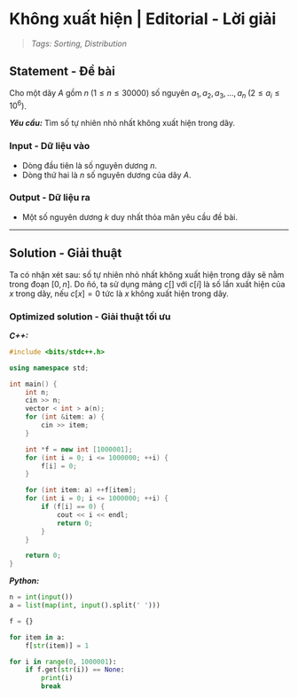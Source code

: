 
# Không xuất hiện | Editorial - Lời giải

> *Tags: Sorting, Distribution*

## Statement - Đề bài

Cho một dãy $A$ gồm $n \; (1 \le n \le 30000)$ số nguyên $a_1, a_2, a_3, \ldots, a_n \; (2 \le a_i \le 10^6)$.

***Yêu cầu:*** Tìm số tự nhiên nhỏ nhất không xuất hiện trong dãy.

### Input - Dữ liệu vào

- Dòng đầu tiên là số nguyên dương $n$.
- Dòng thứ hai là $n$ số nguyên dương của dãy $A$.

### Output - Dữ liệu ra

- Một số nguyên dương $k$ duy nhất thỏa mãn yêu cầu đề bài.

---

## Solution - Giải thuật

Ta có nhận xét sau: số tự nhiên nhỏ nhất không xuất hiện trong dãy sẽ nằm trong đoạn $[0, n]$. Do ñó, ta sử dụng mảng $c[]$ với $c[i]$ là số lần xuất hiện của $x$ trong dãy, nếu $c[x] = 0$ tức là $x$ không xuất hiện trong dãy.

### Optimized solution - Giải thuật tối ưu

***C++:***

```cpp
#include <bits/stdc++.h>

using namespace std;

int main() {
    int n;
    cin >> n;
    vector < int > a(n);
    for (int &item: a) {
        cin >> item;
    }

    int *f = new int [1000001];
    for (int i = 0; i <= 1000000; ++i) {
        f[i] = 0;
    }

    for (int item: a) ++f[item];
    for (int i = 0; i <= 1000000; ++i) {
        if (f[i] == 0) {
            cout << i << endl;
            return 0;
        }
    }

    return 0;
}
```

***Python:***

```py
n = int(input())
a = list(map(int, input().split(' ')))

f = {}

for item in a:
    f[str(item)] = 1

for i in range(0, 1000001):
    if f.get(str(i)) == None:
        print(i)
        break
```
